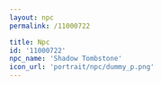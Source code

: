```yaml
---
layout: npc
permalink: /11000722

title: Npc
id: '11000722'
npc_name: 'Shadow Tombstone'
icon_url: 'portrait/npc/dummy_p.png'
---
```

